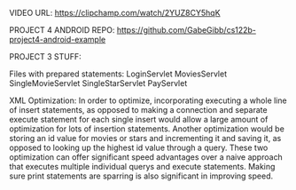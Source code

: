 VIDEO URL:
https://clipchamp.com/watch/2YUZ8CY5hqK

PROJECT 4 ANDROID REPO:
https://github.com/GabeGibb/cs122b-project4-android-example



PROJECT 3 STUFF:

Files with prepared statements:
LoginServlet
MoviesServlet
SingleMovieServlet 
SingleStarServlet 
PayServlet


XML Optimization:
In order to optimize, incorporating executing a whole line of insert statements, as opposed to making a connection and separate execute statement
for each single insert would allow a large amount of optimization for lots of insertion statements.
Another optimization would be storing an id value for movies or stars and incrementing it and saving it, as opposed to looking up the highest
id value through a query.
These two optimization can offer significant speed advantages over a naive approach that executes multiple individual querys and execute statements.
Making sure print statements are sparring is also significant in improving speed.
